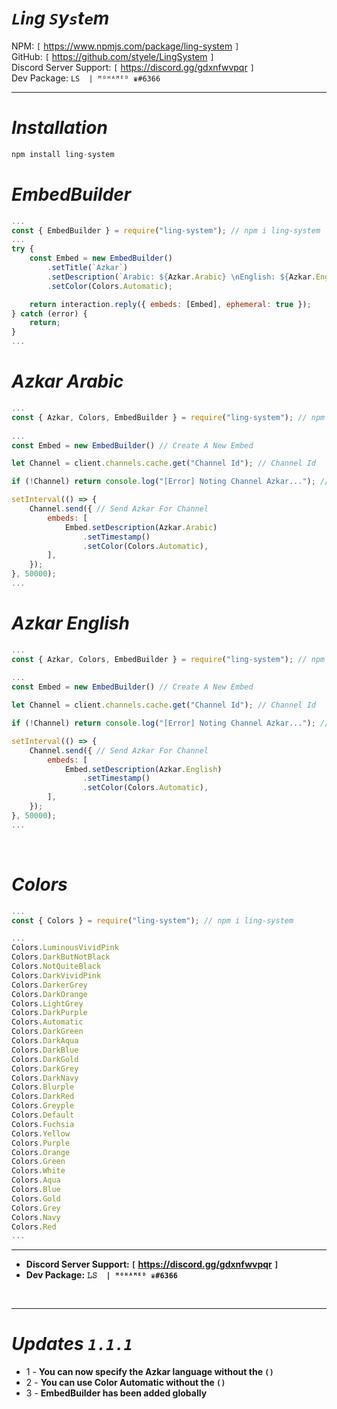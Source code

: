 # **_`L`i`n`g `S`y`s`t`e`m_**
NPM: `[` https://www.npmjs.com/package/ling-system `]`
<br>
GitHub: `[` https://github.com/styele/LingSystem `]`
<br>
Discord Server Support: `[` https://discord.gg/gdxnfwvpqr `]`
<br>
Dev Package: `𝙻𝚂  | ᴹᴼᴴᴬᴹᴱᴰ ♛#6366`
<br>
<hr>

# **_Installation_**

```js
npm install ling-system
```

# _EmbedBuilder_

```js
...
const { EmbedBuilder } = require("ling-system"); // npm i ling-system
...
try {
    const Embed = new EmbedBuilder()
        .setTitle(`Azkar`)
        .setDescription(`Arabic: ${Azkar.Arabic} \nEnglish: ${Azkar.English}`)
        .setColor(Colors.Automatic);

    return interaction.reply({ embeds: [Embed], ephemeral: true });
} catch (error) {
    return;
}
...
```

# **_Azkar Arabic_**

```js
...
const { Azkar, Colors, EmbedBuilder } = require("ling-system"); // npm i ling-system
        
...
const Embed = new EmbedBuilder() // Create A New Embed

let Channel = client.channels.cache.get("Channel Id"); // Channel Id

if (!Channel) return console.log("[Error] Noting Channel Azkar..."); // Client Noting Channel For All Server Form Bot

setInterval(() => {
    Channel.send({ // Send Azkar For Channel 
        embeds: [
            Embed.setDescription(Azkar.Arabic)
                .setTimestamp()
                .setColor(Colors.Automatic),
        ],
    });
}, 50000);
...
```

# **_Azkar English_**

```js
...
const { Azkar, Colors, EmbedBuilder } = require("ling-system"); // npm i ling-system
        
...
const Embed = new EmbedBuilder() // Create A New Embed

let Channel = client.channels.cache.get("Channel Id"); // Channel Id

if (!Channel) return console.log("[Error] Noting Channel Azkar..."); // Client Noting Channel For All Server Form Bot

setInterval(() => {
    Channel.send({ // Send Azkar For Channel 
        embeds: [
            Embed.setDescription(Azkar.English)
                .setTimestamp()
                .setColor(Colors.Automatic),
        ],
    });
}, 50000);
...
```

<br>

# **_Colors_**

```js
...
const { Colors } = require("ling-system"); // npm i ling-system

...
Colors.LuminousVividPink
Colors.DarkButNotBlack
Colors.NotQuiteBlack
Colors.DarkVividPink
Colors.DarkerGrey
Colors.DarkOrange
Colors.LightGrey
Colors.DarkPurple
Colors.Automatic
Colors.DarkGreen
Colors.DarkAqua
Colors.DarkBlue
Colors.DarkGold
Colors.DarkGrey
Colors.DarkNavy
Colors.Blurple
Colors.DarkRed
Colors.Greyple
Colors.Default
Colors.Fuchsia
Colors.Yellow
Colors.Purple
Colors.Orange
Colors.Green
Colors.White
Colors.Aqua
Colors.Blue
Colors.Gold
Colors.Grey
Colors.Navy
Colors.Red
...
```
<hr>

- **Discord Server Support: `[` https://discord.gg/gdxnfwvpqr `]`**
- **Dev Package: `𝙻𝚂  | ᴹᴼᴴᴬᴹᴱᴰ ♛#6366`**
<br>
<hr>
<center></center>

# **_Updates `1.1.1`_**
- 1 - **You can now specify the Azkar language without the `()`**
- 2 - **You can use Color Automatic without the `()`**
- 3 - **EmbedBuilder has been added globally**